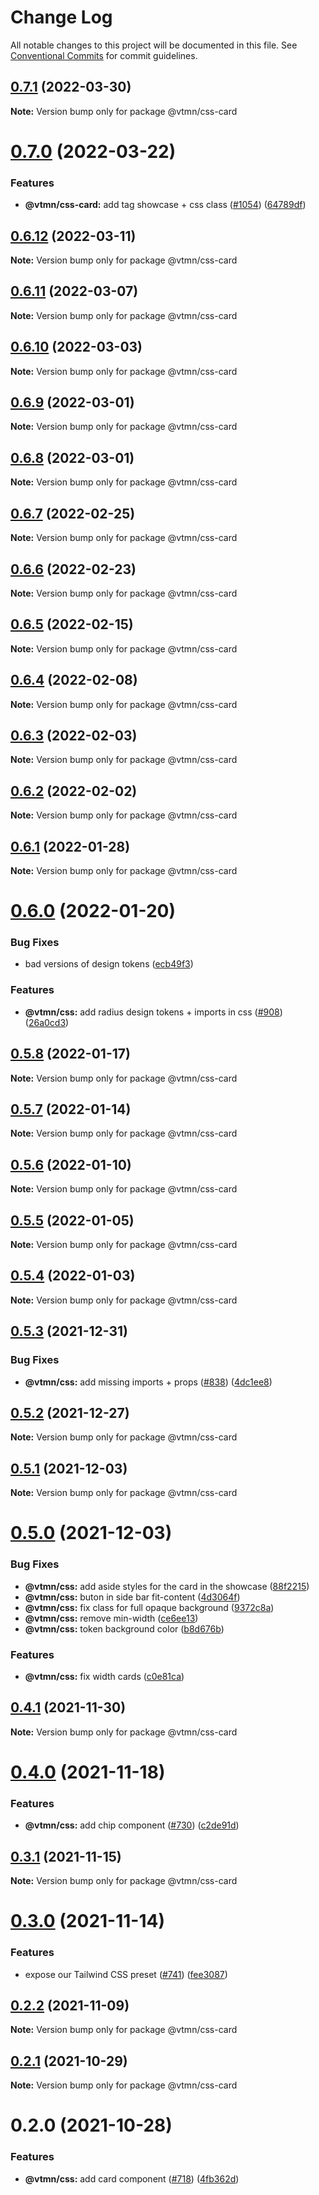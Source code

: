 # Change Log

All notable changes to this project will be documented in this file.
See [Conventional Commits](https://conventionalcommits.org) for commit guidelines.

## [0.7.1](https://github.com/Decathlon/vitamin-web/compare/@vtmn/css-card@0.7.0...@vtmn/css-card@0.7.1) (2022-03-30)

**Note:** Version bump only for package @vtmn/css-card





# [0.7.0](https://github.com/Decathlon/vitamin-web/compare/@vtmn/css-card@0.6.12...@vtmn/css-card@0.7.0) (2022-03-22)


### Features

* **@vtmn/css-card:** add tag showcase + css class ([#1054](https://github.com/Decathlon/vitamin-web/issues/1054)) ([64789df](https://github.com/Decathlon/vitamin-web/commit/64789df67d22db97df18a1176f520340cdf18df3))





## [0.6.12](https://github.com/Decathlon/vitamin-web/compare/@vtmn/css-card@0.6.11...@vtmn/css-card@0.6.12) (2022-03-11)

**Note:** Version bump only for package @vtmn/css-card





## [0.6.11](https://github.com/Decathlon/vitamin-web/compare/@vtmn/css-card@0.6.10...@vtmn/css-card@0.6.11) (2022-03-07)

**Note:** Version bump only for package @vtmn/css-card





## [0.6.10](https://github.com/Decathlon/vitamin-web/compare/@vtmn/css-card@0.6.9...@vtmn/css-card@0.6.10) (2022-03-03)

**Note:** Version bump only for package @vtmn/css-card





## [0.6.9](https://github.com/Decathlon/vitamin-web/compare/@vtmn/css-card@0.6.8...@vtmn/css-card@0.6.9) (2022-03-01)

**Note:** Version bump only for package @vtmn/css-card





## [0.6.8](https://github.com/Decathlon/vitamin-web/compare/@vtmn/css-card@0.6.7...@vtmn/css-card@0.6.8) (2022-03-01)

**Note:** Version bump only for package @vtmn/css-card





## [0.6.7](https://github.com/Decathlon/vitamin-web/compare/@vtmn/css-card@0.6.6...@vtmn/css-card@0.6.7) (2022-02-25)

**Note:** Version bump only for package @vtmn/css-card





## [0.6.6](https://github.com/Decathlon/vitamin-web/compare/@vtmn/css-card@0.6.5...@vtmn/css-card@0.6.6) (2022-02-23)

**Note:** Version bump only for package @vtmn/css-card





## [0.6.5](https://github.com/Decathlon/vitamin-web/compare/@vtmn/css-card@0.6.4...@vtmn/css-card@0.6.5) (2022-02-15)

**Note:** Version bump only for package @vtmn/css-card





## [0.6.4](https://github.com/Decathlon/vitamin-web/compare/@vtmn/css-card@0.6.3...@vtmn/css-card@0.6.4) (2022-02-08)

**Note:** Version bump only for package @vtmn/css-card





## [0.6.3](https://github.com/Decathlon/vitamin-web/compare/@vtmn/css-card@0.6.2...@vtmn/css-card@0.6.3) (2022-02-03)

**Note:** Version bump only for package @vtmn/css-card





## [0.6.2](https://github.com/Decathlon/vitamin-web/compare/@vtmn/css-card@0.6.1...@vtmn/css-card@0.6.2) (2022-02-02)

**Note:** Version bump only for package @vtmn/css-card





## [0.6.1](https://github.com/Decathlon/vitamin-web/compare/@vtmn/css-card@0.6.0...@vtmn/css-card@0.6.1) (2022-01-28)

**Note:** Version bump only for package @vtmn/css-card





# [0.6.0](https://github.com/Decathlon/vitamin-web/compare/@vtmn/css-card@0.5.8...@vtmn/css-card@0.6.0) (2022-01-20)


### Bug Fixes

* bad versions of design tokens ([ecb49f3](https://github.com/Decathlon/vitamin-web/commit/ecb49f3d1e672cb3ba78c23dc64fd899ea4a08c1))


### Features

* **@vtmn/css:** add radius design tokens + imports in css ([#908](https://github.com/Decathlon/vitamin-web/issues/908)) ([26a0cd3](https://github.com/Decathlon/vitamin-web/commit/26a0cd3809792e9ea127bfaa8aa66ed3bd276990))





## [0.5.8](https://github.com/Decathlon/vitamin-web/compare/@vtmn/css-card@0.5.7...@vtmn/css-card@0.5.8) (2022-01-17)

**Note:** Version bump only for package @vtmn/css-card





## [0.5.7](https://github.com/Decathlon/vitamin-web/compare/@vtmn/css-card@0.5.6...@vtmn/css-card@0.5.7) (2022-01-14)

**Note:** Version bump only for package @vtmn/css-card





## [0.5.6](https://github.com/Decathlon/vitamin-web/compare/@vtmn/css-card@0.5.5...@vtmn/css-card@0.5.6) (2022-01-10)

**Note:** Version bump only for package @vtmn/css-card





## [0.5.5](https://github.com/Decathlon/vitamin-web/compare/@vtmn/css-card@0.5.4...@vtmn/css-card@0.5.5) (2022-01-05)

**Note:** Version bump only for package @vtmn/css-card





## [0.5.4](https://github.com/Decathlon/vitamin-web/compare/@vtmn/css-card@0.5.3...@vtmn/css-card@0.5.4) (2022-01-03)

**Note:** Version bump only for package @vtmn/css-card





## [0.5.3](https://github.com/Decathlon/vitamin-web/compare/@vtmn/css-card@0.5.2...@vtmn/css-card@0.5.3) (2021-12-31)


### Bug Fixes

* **@vtmn/css:** add missing imports + props ([#838](https://github.com/Decathlon/vitamin-web/issues/838)) ([4dc1ee8](https://github.com/Decathlon/vitamin-web/commit/4dc1ee8f9df153bbf97a2eb06ac1d7926bf7a010))





## [0.5.2](https://github.com/Decathlon/vitamin-web/compare/@vtmn/css-card@0.5.1...@vtmn/css-card@0.5.2) (2021-12-27)

**Note:** Version bump only for package @vtmn/css-card





## [0.5.1](https://github.com/Decathlon/vitamin-web/compare/@vtmn/css-card@0.5.0...@vtmn/css-card@0.5.1) (2021-12-03)

**Note:** Version bump only for package @vtmn/css-card





# [0.5.0](https://github.com/Decathlon/vitamin-web/compare/@vtmn/css-card@0.4.1...@vtmn/css-card@0.5.0) (2021-12-03)


### Bug Fixes

* **@vtmn/css:** add aside styles for the card in the showcase ([88f2215](https://github.com/Decathlon/vitamin-web/commit/88f22150a29b1d5147f50a1d56a01f280f292f9e))
* **@vtmn/css:** buton in side bar fit-content ([4d3064f](https://github.com/Decathlon/vitamin-web/commit/4d3064f51854f08f425db4d50b2ba87fe8b6234f))
* **@vtmn/css:** fix class for full opaque background ([9372c8a](https://github.com/Decathlon/vitamin-web/commit/9372c8adabdaf5b6c41fbe7aaa29f5955740dd91))
* **@vtmn/css:** remove min-width ([ce6ee13](https://github.com/Decathlon/vitamin-web/commit/ce6ee131a7ddbc1fc43523a1c7b2fda6b6cfebb1))
* **@vtmn/css:** token background color ([b8d676b](https://github.com/Decathlon/vitamin-web/commit/b8d676b48258a9b27f813a797035952ea572f595))


### Features

* **@vtmn/css:** fix width cards ([c0e81ca](https://github.com/Decathlon/vitamin-web/commit/c0e81ca2c7a5c6f4d9615465b1530c68e028aeae))





## [0.4.1](https://github.com/Decathlon/vitamin-web/compare/@vtmn/css-card@0.4.0...@vtmn/css-card@0.4.1) (2021-11-30)

**Note:** Version bump only for package @vtmn/css-card





# [0.4.0](https://github.com/Decathlon/vitamin-web/compare/@vtmn/css-card@0.3.1...@vtmn/css-card@0.4.0) (2021-11-18)


### Features

* **@vtmn/css:** add chip component ([#730](https://github.com/Decathlon/vitamin-web/issues/730)) ([c2de91d](https://github.com/Decathlon/vitamin-web/commit/c2de91de8695b73c81a24c0efea587348c599947))





## [0.3.1](https://github.com/Decathlon/vitamin-web/compare/@vtmn/css-card@0.3.0...@vtmn/css-card@0.3.1) (2021-11-15)

**Note:** Version bump only for package @vtmn/css-card





# [0.3.0](https://github.com/Decathlon/vitamin-web/compare/@vtmn/css-card@0.2.2...@vtmn/css-card@0.3.0) (2021-11-14)


### Features

* expose our Tailwind CSS preset ([#741](https://github.com/Decathlon/vitamin-web/issues/741)) ([fee3087](https://github.com/Decathlon/vitamin-web/commit/fee308730bd4978fecdcfdf4bc3d8b9ef95e5739))





## [0.2.2](https://github.com/Decathlon/vitamin-web/compare/@vtmn/css-card@0.2.1...@vtmn/css-card@0.2.2) (2021-11-09)

**Note:** Version bump only for package @vtmn/css-card





## [0.2.1](https://github.com/Decathlon/vitamin-web/compare/@vtmn/css-card@0.2.0...@vtmn/css-card@0.2.1) (2021-10-29)

**Note:** Version bump only for package @vtmn/css-card





# 0.2.0 (2021-10-28)


### Features

* **@vtmn/css:** add card component ([#718](https://github.com/Decathlon/vitamin-web/issues/718)) ([4fb362d](https://github.com/Decathlon/vitamin-web/commit/4fb362dd39e518e0637dfc4772d76fdc077c66a1))
